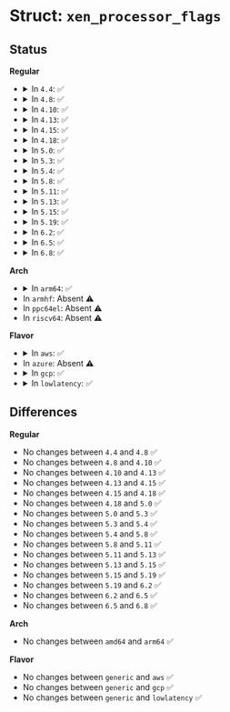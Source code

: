 # Struct: <code>xen_processor_flags</code>

## Status
<b>Regular</b>
<ul>
<li>
<details>
<summary>In <code>4.4</code>: ✅</summary>

```c
struct xen_processor_flags {
    uint32_t bm_control;
    uint32_t bm_check;
    uint32_t has_cst;
    uint32_t power_setup_done;
    uint32_t bm_rld_set;
};
```
</details>
</li>
<li>
<details>
<summary>In <code>4.8</code>: ✅</summary>

```c
struct xen_processor_flags {
    uint32_t bm_control;
    uint32_t bm_check;
    uint32_t has_cst;
    uint32_t power_setup_done;
    uint32_t bm_rld_set;
};
```
</details>
</li>
<li>
<details>
<summary>In <code>4.10</code>: ✅</summary>

```c
struct xen_processor_flags {
    uint32_t bm_control;
    uint32_t bm_check;
    uint32_t has_cst;
    uint32_t power_setup_done;
    uint32_t bm_rld_set;
};
```
</details>
</li>
<li>
<details>
<summary>In <code>4.13</code>: ✅</summary>

```c
struct xen_processor_flags {
    uint32_t bm_control;
    uint32_t bm_check;
    uint32_t has_cst;
    uint32_t power_setup_done;
    uint32_t bm_rld_set;
};
```
</details>
</li>
<li>
<details>
<summary>In <code>4.15</code>: ✅</summary>

```c
struct xen_processor_flags {
    uint32_t bm_control;
    uint32_t bm_check;
    uint32_t has_cst;
    uint32_t power_setup_done;
    uint32_t bm_rld_set;
};
```
</details>
</li>
<li>
<details>
<summary>In <code>4.18</code>: ✅</summary>

```c
struct xen_processor_flags {
    uint32_t bm_control;
    uint32_t bm_check;
    uint32_t has_cst;
    uint32_t power_setup_done;
    uint32_t bm_rld_set;
};
```
</details>
</li>
<li>
<details>
<summary>In <code>5.0</code>: ✅</summary>

```c
struct xen_processor_flags {
    uint32_t bm_control;
    uint32_t bm_check;
    uint32_t has_cst;
    uint32_t power_setup_done;
    uint32_t bm_rld_set;
};
```
</details>
</li>
<li>
<details>
<summary>In <code>5.3</code>: ✅</summary>

```c
struct xen_processor_flags {
    uint32_t bm_control;
    uint32_t bm_check;
    uint32_t has_cst;
    uint32_t power_setup_done;
    uint32_t bm_rld_set;
};
```
</details>
</li>
<li>
<details>
<summary>In <code>5.4</code>: ✅</summary>

```c
struct xen_processor_flags {
    uint32_t bm_control;
    uint32_t bm_check;
    uint32_t has_cst;
    uint32_t power_setup_done;
    uint32_t bm_rld_set;
};
```
</details>
</li>
<li>
<details>
<summary>In <code>5.8</code>: ✅</summary>

```c
struct xen_processor_flags {
    uint32_t bm_control;
    uint32_t bm_check;
    uint32_t has_cst;
    uint32_t power_setup_done;
    uint32_t bm_rld_set;
};
```
</details>
</li>
<li>
<details>
<summary>In <code>5.11</code>: ✅</summary>

```c
struct xen_processor_flags {
    uint32_t bm_control;
    uint32_t bm_check;
    uint32_t has_cst;
    uint32_t power_setup_done;
    uint32_t bm_rld_set;
};
```
</details>
</li>
<li>
<details>
<summary>In <code>5.13</code>: ✅</summary>

```c
struct xen_processor_flags {
    uint32_t bm_control;
    uint32_t bm_check;
    uint32_t has_cst;
    uint32_t power_setup_done;
    uint32_t bm_rld_set;
};
```
</details>
</li>
<li>
<details>
<summary>In <code>5.15</code>: ✅</summary>

```c
struct xen_processor_flags {
    uint32_t bm_control;
    uint32_t bm_check;
    uint32_t has_cst;
    uint32_t power_setup_done;
    uint32_t bm_rld_set;
};
```
</details>
</li>
<li>
<details>
<summary>In <code>5.19</code>: ✅</summary>

```c
struct xen_processor_flags {
    uint32_t bm_control;
    uint32_t bm_check;
    uint32_t has_cst;
    uint32_t power_setup_done;
    uint32_t bm_rld_set;
};
```
</details>
</li>
<li>
<details>
<summary>In <code>6.2</code>: ✅</summary>

```c
struct xen_processor_flags {
    uint32_t bm_control;
    uint32_t bm_check;
    uint32_t has_cst;
    uint32_t power_setup_done;
    uint32_t bm_rld_set;
};
```
</details>
</li>
<li>
<details>
<summary>In <code>6.5</code>: ✅</summary>

```c
struct xen_processor_flags {
    uint32_t bm_control;
    uint32_t bm_check;
    uint32_t has_cst;
    uint32_t power_setup_done;
    uint32_t bm_rld_set;
};
```
</details>
</li>
<li>
<details>
<summary>In <code>6.8</code>: ✅</summary>

```c
struct xen_processor_flags {
    uint32_t bm_control;
    uint32_t bm_check;
    uint32_t has_cst;
    uint32_t power_setup_done;
    uint32_t bm_rld_set;
};
```
</details>
</li>
</ul>
<b>Arch</b>
<ul>
<li>
<details>
<summary>In <code>arm64</code>: ✅</summary>

```c
struct xen_processor_flags {
    uint32_t bm_control;
    uint32_t bm_check;
    uint32_t has_cst;
    uint32_t power_setup_done;
    uint32_t bm_rld_set;
};
```
</details>
</li>
<li>
In <code>armhf</code>: Absent ⚠️
</li>
<li>
In <code>ppc64el</code>: Absent ⚠️
</li>
<li>
In <code>riscv64</code>: Absent ⚠️
</li>
</ul>
<b>Flavor</b>
<ul>
<li>
<details>
<summary>In <code>aws</code>: ✅</summary>

```c
struct xen_processor_flags {
    uint32_t bm_control;
    uint32_t bm_check;
    uint32_t has_cst;
    uint32_t power_setup_done;
    uint32_t bm_rld_set;
};
```
</details>
</li>
<li>
In <code>azure</code>: Absent ⚠️
</li>
<li>
<details>
<summary>In <code>gcp</code>: ✅</summary>

```c
struct xen_processor_flags {
    uint32_t bm_control;
    uint32_t bm_check;
    uint32_t has_cst;
    uint32_t power_setup_done;
    uint32_t bm_rld_set;
};
```
</details>
</li>
<li>
<details>
<summary>In <code>lowlatency</code>: ✅</summary>

```c
struct xen_processor_flags {
    uint32_t bm_control;
    uint32_t bm_check;
    uint32_t has_cst;
    uint32_t power_setup_done;
    uint32_t bm_rld_set;
};
```
</details>
</li>
</ul>

## Differences
<b>Regular</b>
<ul>
<li>
No changes between <code>4.4</code> and <code>4.8</code> ✅
</li>
<li>
No changes between <code>4.8</code> and <code>4.10</code> ✅
</li>
<li>
No changes between <code>4.10</code> and <code>4.13</code> ✅
</li>
<li>
No changes between <code>4.13</code> and <code>4.15</code> ✅
</li>
<li>
No changes between <code>4.15</code> and <code>4.18</code> ✅
</li>
<li>
No changes between <code>4.18</code> and <code>5.0</code> ✅
</li>
<li>
No changes between <code>5.0</code> and <code>5.3</code> ✅
</li>
<li>
No changes between <code>5.3</code> and <code>5.4</code> ✅
</li>
<li>
No changes between <code>5.4</code> and <code>5.8</code> ✅
</li>
<li>
No changes between <code>5.8</code> and <code>5.11</code> ✅
</li>
<li>
No changes between <code>5.11</code> and <code>5.13</code> ✅
</li>
<li>
No changes between <code>5.13</code> and <code>5.15</code> ✅
</li>
<li>
No changes between <code>5.15</code> and <code>5.19</code> ✅
</li>
<li>
No changes between <code>5.19</code> and <code>6.2</code> ✅
</li>
<li>
No changes between <code>6.2</code> and <code>6.5</code> ✅
</li>
<li>
No changes between <code>6.5</code> and <code>6.8</code> ✅
</li>
</ul>
<b>Arch</b>
<ul>
<li>
No changes between <code>amd64</code> and <code>arm64</code> ✅
</li>
</ul>
<b>Flavor</b>
<ul>
<li>
No changes between <code>generic</code> and <code>aws</code> ✅
</li>
<li>
No changes between <code>generic</code> and <code>gcp</code> ✅
</li>
<li>
No changes between <code>generic</code> and <code>lowlatency</code> ✅
</li>
</ul>
